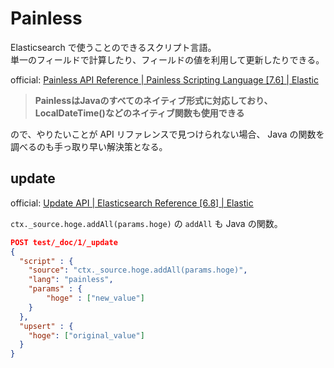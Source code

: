 # Painless

Elasticsearch で使うことのできるスクリプト言語。  
単一のフィールドで計算したり、フィールドの値を利用して更新したりできる。

official: [Painless API Reference | Painless Scripting Language [7.6] | Elastic](https://www.elastic.co/guide/en/elasticsearch/painless/current/painless-api-reference.html)

> **PainlessはJavaのすべてのネイティブ形式に対応しており、LocalDateTime()などのネイティブ関数も使用できる**

ので、やりたいことが API リファレンスで見つけられない場合、 Java の関数を調べるのも手っ取り早い解決策となる。

## update

official: [Update API | Elasticsearch Reference [6.8] | Elastic](https://www.elastic.co/guide/en/elasticsearch/reference/6.8/docs-update.html)

`ctx._source.hoge.addAll(params.hoge)` の `addAll` も Java の関数。

```json
POST test/_doc/1/_update
{
  "script" : {
    "source": "ctx._source.hoge.addAll(params.hoge)",
    "lang": "painless",
    "params" : {
        "hoge" : ["new_value"]
    }
  },
  "upsert" : {
    "hoge": ["original_value"]
  }
}
```
